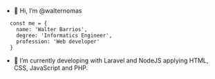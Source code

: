- 👋 Hi, I’m @walternomas

~~~
  const me = {
    name: 'Walter Barrios',
    degree: 'Informatics Engineer',
    profession: 'Web developer'
  }
~~~
  
- 👀 I’m currently developing with Laravel and NodeJS applying HTML, CSS, JavaScript and PHP.

<!--
- 🌱 I’m currently learning Laravel & NodeJS.
- 💞️ I’m looking to collaborate on ...
- 📫 How to reach me ...

walternomas/walternomas is a ✨ special ✨ repository because its `README.md` (this file) appears on your GitHub profile.
You can click the Preview link to take a look at your changes.
--->

